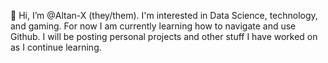<!---- 👋 Hi, I’m @Altan-X
- 👀 I’m interested in ...
- 🌱 I’m currently learning ...
- 💞️ I’m looking to collaborate on ...
- 📫 How to reach me ...
--->

<!---
Altan-X/Altan-X is a ✨ special ✨ repository because its `README.md` (this file) appears on your GitHub profile.
You can click the Preview link to take a look at your changes.
--->

👋 Hi, I’m @Altan-X (they/them). I'm interested in Data Science, technology, and gaming. For now I am currently learning how to navigate and use
Github. I will be posting personal projects and other stuff I have worked on as I continue learning.
